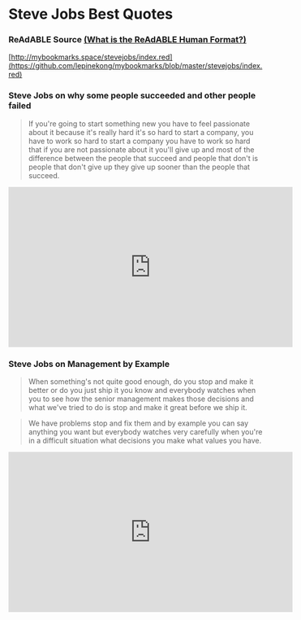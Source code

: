 
# Steve Jobs Best Quotes


### ReAdABLE Source [(What is the ReAdABLE Human Format?)](http://readablehumanformat.com)

[http://mybookmarks.space/stevejobs/index.red](https://github.com/lepinekong/mybookmarks/blob/master/stevejobs/index.red)


### Steve Jobs on why some people succeeded and other people failed

>If you're going to start something new you have to feel passionate about it because it's really hard it's so hard to start a company, you have to work so hard to start a company you have to work so hard that if you are not passionate about it you'll give up and most of the difference between the people that succeed and people that don't is people that don't give up they give up sooner than the people that succeed.

<iframe width="560" height="315" src="https://www.youtube.com/embed/GuB-d7jRkCw" frameborder="0" allow="autoplay; encrypted-media" allowfullscreen></iframe>

### Steve Jobs on Management by Example

>When something's not quite good enough, do you stop and make it better or do you just ship it you know and everybody watches when you to see how the senior management makes those decisions and what we've tried to do is stop and make it great before we ship it. 

>We have problems stop and fix them and by example you can say anything you want but everybody watches very carefully when you're in a difficult situation what decisions you make what values you have.

<iframe width="560" height="315" src="https://www.youtube.com/embed/GuB-d7jRkCw" frameborder="0" allow="autoplay; encrypted-media" allowfullscreen></iframe>
